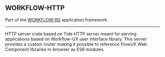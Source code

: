 ## WORKFLOW-HTTP

Part of the [WORKFLOW-RS](https://github.com/workflow-rs) application framework.

***

HTTP server crate based on Tide HTTP server meant for serving applications based on Workflow-UX user interface library.
This server provides a custom router making it possible to reference FlowUX Web Component libraries in-browser as ES6 modules.

